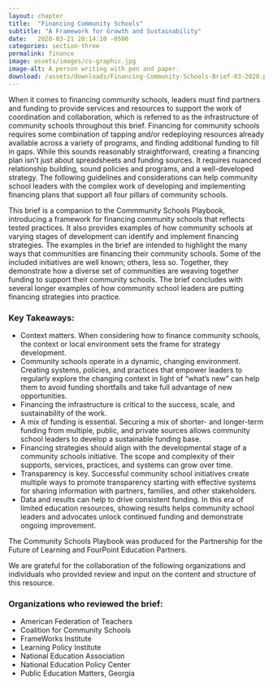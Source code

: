 ```yaml
---
layout: chapter
title:  "Financing Community Schools"
subtitle: "A Framework for Growth and Sustainability"
date:   2020-03-21 20:14:10 -0500
categories: section-three
permalink: finance
image: assets/images/cs-graphic.jpg
image-alt: A person writing with pen and paper.
download: /assets/downloads/Financing-Community-Schools-Brief-03-2020.pdf
---
```


When it comes to financing community schools, leaders must find partners and funding to provide services and resources to support the work of coordination and collaboration, which is referred to as the infrastructure of community schools throughout this brief. Financing for community schools requires some combination of tapping and/or redeploying resources already available across a variety of programs, and finding additional funding to fill in gaps. While this sounds reasonably straightforward, creating a financing plan isn’t just about spreadsheets and funding sources. It requires nuanced relationship building, sound policies and programs, and a well-developed strategy. The following guidelines and considerations can help community school leaders with the complex work of developing and implementing financing plans that support all four pillars of community schools.

This brief is a companion to the Commmunity Schools  Playbook, introducing a framework for financing community schools that reflects tested practices. It also provides examples of how community schools at varying stages of development can identify and implement financing strategies. The examples in the brief are intended to highlight the many ways that communities are financing their community schools. Some of the included initiatives are well known; others, less so. Together, they demonstrate how a diverse set of communities are weaving together funding to support their community schools. The brief concludes with several longer examples of how community school leaders are putting financing strategies into practice.

### Key Takeaways:

* Context matters. When considering how to finance community schools, the context or local environment sets the frame for strategy development.
* Community schools operate in a dynamic, changing environment. Creating systems, policies, and practices that empower leaders to regularly explore the changing context in light of “what’s new” can help them to avoid funding shortfalls and take full advantage of new opportunities.  
* Financing the infrastructure is critical to the success, scale, and sustainability of the work.   
* A mix of funding is essential. Securing a mix of shorter- and longer-term funding from multiple, public, and private sources allows community school leaders to develop a sustainable funding base.  
* Financing strategies should align with the developmental stage of a community schools initiative.  The scope and complexity of their supports, services, practices, and systems can grow over time.
* Transparency is key. Successful community school initiatives create multiple ways to promote transparency starting with effective systems for sharing information with partners, families, and other stakeholders.  
* Data and results can help to drive consistent funding. In this era of limited education resources, showing results helps community school leaders and advocates unlock continued funding and demonstrate ongoing improvement.

The Community Schools Playbook was produced for the Partnership for the Future of Learning and FourPoint Education Partners.

We are grateful for the collaboration of the following organizations and individuals who provided review and input on the content and structure of this resource.

### Organizations who reviewed the brief:

*	American Federation of Teachers
*	Coalition for Community Schools
*	FrameWorks Institute
*	Learning Policy Institute
*	National Education Association
*	National Education Policy Center
*	Public Education Matters, Georgia
